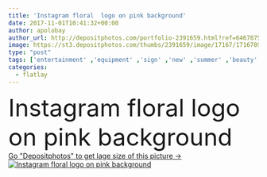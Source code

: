 ```yaml
---
title: 'Instagram floral  logo on pink background'
date: 2017-11-01T10:41:32+00:00
author: apolobay
author_url: http://depositphotos.com/portfolio-2391659.html?ref=64678756
image: https://st3.depositphotos.com/thumbs/2391659/image/17167/171678954/api_thumb_450.jpg?forcejpeg=true
type: "post"
tags: ['entertainment' ,'equipment' ,'sign' ,'new' ,'summer' ,'beauty' ,'floral' ,'flowers' ,'pattern' ,'botany' ,'photo' ,'fashion' ,'symbol' ,'creative' ,'icon' ,'communication' ,'mobile' ,'network' ,'internet' ,'template' ,'profile' ,'marketing' ,'application' ,'logo' ,'logotype' ,'brand' ,'pictogram' ,'blog' ,'like' ,'blogger' ,'blogging' ,'overhead' ,'mockup' ,'hipster' ,'femenine' ,'top view' ,'pink background' ,'social media' ,'over head' ,'Mock Up' ,'art abstract' ,'flat lay' ,'instagram' ,'petal plant' ,'funky design' ,'internet online' ,'Collage concept' ,'flatlay' ,'postcard poster' ,'minimal minimalism' ]
categories: 
  - flatlay
---
```

<div aling="center">
            <font size="60"> Instagram floral  logo on pink background</font>   
</div>
<div>
    <a href='https://depositphotos.com/171678954/stock-photo-instagram-floral-logo-on-pink.html?ref=64678756' target=_blank > Go "Depositphotos" to get lage size of this picture ->
        <img href='https://depositphotos.com/171678954/stock-photo-instagram-floral-logo-on-pink.html?ref=64678756' src='https://st3.depositphotos.com/2391659/17167/i/950/depositphotos_171678954-stock-photo-instagram-floral-logo-on-pink.jpg?forcejpeg=true' alt='Instagram floral  logo on pink background' >
    </a>
</div>
